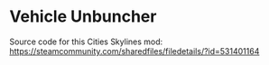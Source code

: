 # Vehicle Unbuncher

Source code for this Cities Skylines mod: https://steamcommunity.com/sharedfiles/filedetails/?id=531401164
